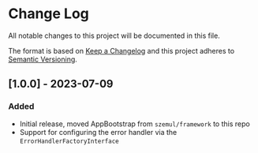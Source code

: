 # Change Log

All notable changes to this project will be documented in this file.

The format is based on [Keep a Changelog](http://keepachangelog.com/)
and this project adheres to [Semantic Versioning](http://semver.org/).

## [1.0.0] - 2023-07-09

### Added

- Initial release, moved AppBootstrap from `szemul/framework` to this repo
- Support for configuring the error handler via the `ErrorHandlerFactoryInterface`
